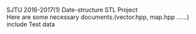 SJTU 2016-2017(1) Date-structure STL Project<br /> 
Here are some necessary documents.(vector.hpp, map.hpp ......)<br /> 
include Test data<br /> 
